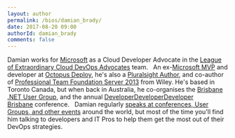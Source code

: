 ```yaml
---
layout: author
permalink: /bios/damian_brady/
date: 2017-08-20 09:00
authorId: damian_brady
comments: false
---
```


Damian works for [Microsoft](https://microsoft.com/) as a Cloud Developer Advocate in the [League of Extraordinary
Cloud DevOps Advocates](http://loecda.com) team.
 
An ex-[Microsoft MVP](https://mvp.microsoft.com/en-us/mvp/Damian%20Brady-5000595) and developer at [Octopus Deploy](https://octopus.com), he's also a [Pluralsight Author](https://www.pluralsight.com/authors/damian-brady), and co-author of [Professional Team Foundation Server 2013](http://brdy.in/ProTFS2013) from Wiley. He's based in Toronto Canada, but when back in Australia, he co-organises the [Brisbane .NET User Group](http://www.meetup.com/Brisbane-Net-User-Group/), and the annual [DeveloperDeveloperDeveloper Brisbane](http://www.dddbrisbane.com/) conference.
 
Damian regularly [speaks at conferences, User Groups, and other events](https://damianbrady.com.au/speaking) around the world, but most of the time you'll find him talking to developers and IT Pros to help them get the most out of their DevOps strategies.